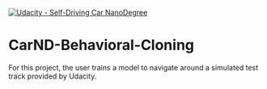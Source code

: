 [![Udacity - Self-Driving Car NanoDegree](https://s3.amazonaws.com/udacity-sdc/github/shield-carnd.svg)](http://www.udacity.com/drive)

# CarND-Behavioral-Cloning
For this project, the user trains a model to navigate around a simulated test track provided by Udacity.

